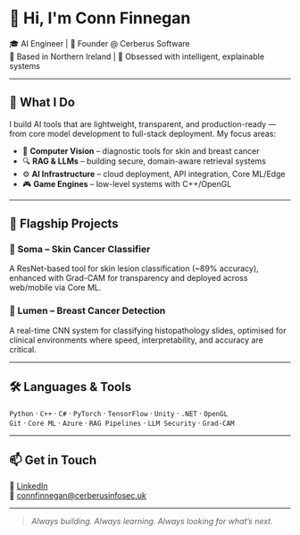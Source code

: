 # 👋 Hi, I'm Conn Finnegan

🎓 AI Engineer | 🔬 Founder @ Cerberus Software  
📍 Based in Northern Ireland | 🧠 Obsessed with intelligent, explainable systems

---

## 🚀 What I Do

I build AI tools that are lightweight, transparent, and production-ready — from core model development to full-stack deployment. My focus areas:

- 🧠 **Computer Vision** – diagnostic tools for skin and breast cancer
- 🔍 **RAG & LLMs** – building secure, domain-aware retrieval systems
- ⚙️ **AI Infrastructure** – cloud deployment, API integration, Core ML/Edge
- 🎮 **Game Engines** – low-level systems with C++/OpenGL

---

## 🧪 Flagship Projects

### 🔬 Soma – Skin Cancer Classifier  
A ResNet-based tool for skin lesion classification (~89% accuracy), enhanced with Grad-CAM for transparency and deployed across web/mobile via Core ML.

### 🧠 Lumen – Breast Cancer Detection  
A real-time CNN system for classifying histopathology slides, optimised for clinical environments where speed, interpretability, and accuracy are critical.

---

## 🛠️ Languages & Tools

`Python` · `C++` · `C#` · `PyTorch` · `TensorFlow` · `Unity` · `.NET` · `OpenGL`  
`Git` · `Core ML` · `Azure` · `RAG Pipelines` · `LLM Security` · `Grad-CAM`

---

## 📫 Get in Touch

🔗 [LinkedIn](https://www.linkedin.com/in/conn-finnegan)  
📧 connfinnegan@cerberusinfosec.uk  

---

> *Always building. Always learning. Always looking for what’s next.*
